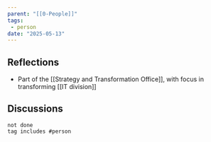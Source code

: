 ```yaml
---
parent: "[[0-People]]"
tags:
 - person
date: "2025-05-13"
---
```

## Reflections
* Part of the [[Strategy and Transformation Office]], with focus in transforming [[IT division]]
## Discussions
```tasks
not done
tag includes #person
```


